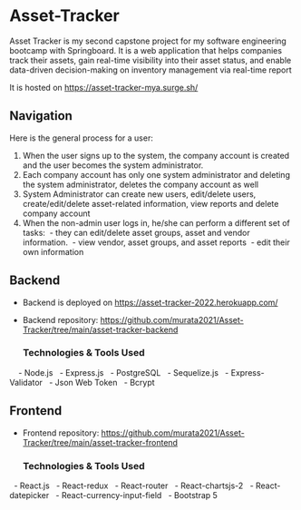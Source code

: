 # Asset-Tracker

Asset Tracker is my second capstone project for my software engineering bootcamp with Springboard. It is a web application that helps companies track their assets, gain real-time visibility into their asset status, and enable data-driven decision-making on inventory management via real-time report

It is hosted on https://asset-tracker-mya.surge.sh/

## Navigation

Here is the general process for a user:

1. When the user signs up to the system, the company account is created and the user becomes the system administrator. 
2. Each company account has only one system administrator and deleting the system administrator, deletes the company account as well
3. System Administrator can create new users, edit/delete users, create/edit/delete asset-related information, view reports and delete company account
4. When the non-admin user logs in, he/she can perform a different set of tasks:
 - they can edit/delete asset groups, asset and vendor information.
 - view vendor, asset groups, and asset reports
 - edit their own information

## Backend

- Backend is deployed on https://asset-tracker-2022.herokuapp.com/
- Backend repository: https://github.com/murata2021/Asset-Tracker/tree/main/asset-tracker-backend

  ### Technologies & Tools Used
  
  - Node.js
  - Express.js
  - PostgreSQL
  - Sequelize.js
  - Express-Validator
  - Json Web Token
  - Bcrypt

## Frontend

- Frontend repository: https://github.com/murata2021/Asset-Tracker/tree/main/asset-tracker-frontend

  ### Technologies & Tools Used
  
  - React.js
  - React-redux
  - React-router
  - React-chartsjs-2
  - React-datepicker
  - React-currency-input-field
  - Bootstrap 5
  
  

